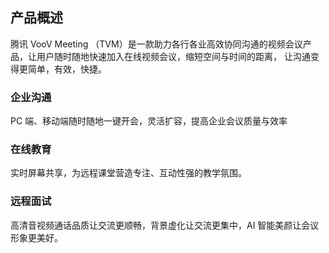  ## 产品概述

腾讯 VooV Meeting （TVM）是一款助力各行各业高效协同沟通的视频会议产品，让用户随时随地快速加入在线视频会议，缩短空间与时间的距离， 让沟通变得更简单，有效，快捷。

### 企业沟通

PC 端、移动端随时随地一键开会，灵活扩容，提高企业会议质量与效率

### 在线教育

实时屏幕共享，为远程课堂营造专注、互动性强的教学氛围。

### 远程面试

高清音视频通话品质让交流更顺畅，背景虚化让交流更集中，AI 智能美颜让会议形象更美好。
